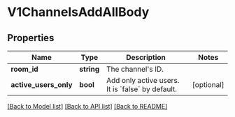 # V1ChannelsAddAllBody

## Properties
Name | Type | Description | Notes
------------ | ------------- | ------------- | -------------
**room_id** | **string** | The channel&#x27;s ID. | 
**active_users_only** | **bool** | Add only active users. It is &#x60;false&#x60; by default. | [optional] 

[[Back to Model list]](../../README.md#documentation-for-models) [[Back to API list]](../../README.md#documentation-for-api-endpoints) [[Back to README]](../../README.md)

